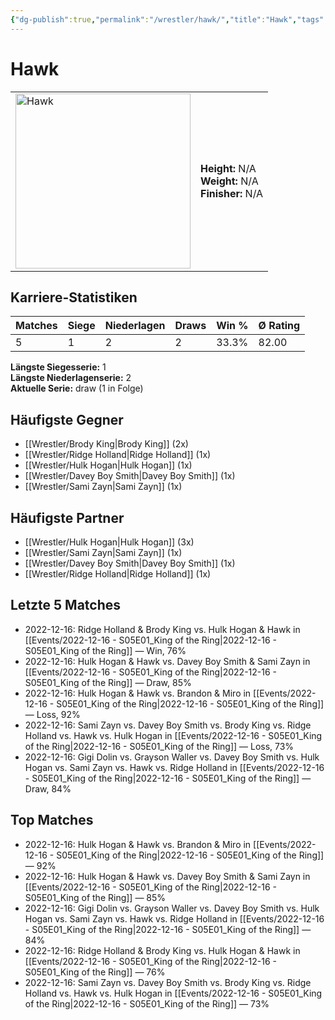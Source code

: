 ```yaml
---
{"dg-publish":true,"permalink":"/wrestler/hawk/","title":"Hawk","tags":["wrestler"],"noteIcon":""}
---
```



# Hawk

<table>
        <tr>
        <td><img src="https://github.com/CptSpaulding1980/choke-slam-wrestling/releases/download/images/Hawk.png" width="280" alt="Hawk"></td>
        <td>
        <b>Height:</b> N/A<br>
        <b>Weight:</b> N/A<br>
        <b>Finisher:</b> N/A<br>
        </td>
        </tr>
        </table>
        

## Karriere-Statistiken

| Matches | Siege | Niederlagen | Draws | Win % | Ø Rating |
|---------|-------|-------------|-------|-------|-----------|
| 5 | 1 | 2 | 2 | 33.3% | 82.00 |

**Längste Siegesserie:** 1<br>**Längste Niederlagenserie:** 2<br>**Aktuelle Serie:** draw (1 in Folge)


## Häufigste Gegner
- [[Wrestler/Brody King\|Brody King]] (2x)
- [[Wrestler/Ridge Holland\|Ridge Holland]] (1x)
- [[Wrestler/Hulk Hogan\|Hulk Hogan]] (1x)
- [[Wrestler/Davey Boy Smith\|Davey Boy Smith]] (1x)
- [[Wrestler/Sami Zayn\|Sami Zayn]] (1x)

## Häufigste Partner
- [[Wrestler/Hulk Hogan\|Hulk Hogan]] (3x)
- [[Wrestler/Sami Zayn\|Sami Zayn]] (1x)
- [[Wrestler/Davey Boy Smith\|Davey Boy Smith]] (1x)
- [[Wrestler/Ridge Holland\|Ridge Holland]] (1x)

## Letzte 5 Matches
- 2022-12-16: Ridge Holland & Brody King vs. Hulk Hogan & Hawk in [[Events/2022-12-16 - S05E01_King of the Ring\|2022-12-16 - S05E01_King of the Ring]] — Win, 76%
- 2022-12-16: Hulk Hogan & Hawk vs. Davey Boy Smith & Sami Zayn in [[Events/2022-12-16 - S05E01_King of the Ring\|2022-12-16 - S05E01_King of the Ring]] — Draw, 85%
- 2022-12-16: Hulk Hogan & Hawk vs. Brandon & Miro in [[Events/2022-12-16 - S05E01_King of the Ring\|2022-12-16 - S05E01_King of the Ring]] — Loss, 92%
- 2022-12-16: Sami Zayn vs. Davey Boy Smith vs. Brody King vs. Ridge Holland vs. Hawk vs. Hulk Hogan in [[Events/2022-12-16 - S05E01_King of the Ring\|2022-12-16 - S05E01_King of the Ring]] — Loss, 73%
- 2022-12-16: Gigi Dolin vs. Grayson Waller vs. Davey Boy Smith vs. Hulk Hogan vs. Sami Zayn vs. Hawk vs. Ridge Holland in [[Events/2022-12-16 - S05E01_King of the Ring\|2022-12-16 - S05E01_King of the Ring]] — Draw, 84%

## Top Matches
- 2022-12-16: Hulk Hogan & Hawk vs. Brandon & Miro in [[Events/2022-12-16 - S05E01_King of the Ring\|2022-12-16 - S05E01_King of the Ring]] — 92%
- 2022-12-16: Hulk Hogan & Hawk vs. Davey Boy Smith & Sami Zayn in [[Events/2022-12-16 - S05E01_King of the Ring\|2022-12-16 - S05E01_King of the Ring]] — 85%
- 2022-12-16: Gigi Dolin vs. Grayson Waller vs. Davey Boy Smith vs. Hulk Hogan vs. Sami Zayn vs. Hawk vs. Ridge Holland in [[Events/2022-12-16 - S05E01_King of the Ring\|2022-12-16 - S05E01_King of the Ring]] — 84%
- 2022-12-16: Ridge Holland & Brody King vs. Hulk Hogan & Hawk in [[Events/2022-12-16 - S05E01_King of the Ring\|2022-12-16 - S05E01_King of the Ring]] — 76%
- 2022-12-16: Sami Zayn vs. Davey Boy Smith vs. Brody King vs. Ridge Holland vs. Hawk vs. Hulk Hogan in [[Events/2022-12-16 - S05E01_King of the Ring\|2022-12-16 - S05E01_King of the Ring]] — 73%

